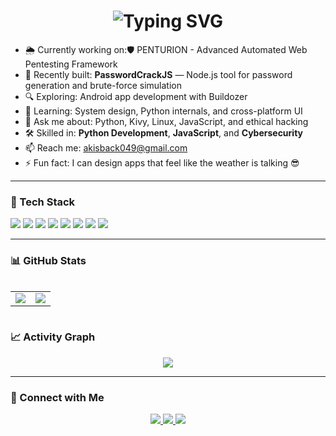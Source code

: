 <h1 align="center">
  <img src="https://readme-typing-svg.demolab.com?font=Fira+Code&size=24&pause=1000&center=true&vCenter=true&width=600&lines=Hey%2C+I'm+ArunKumar+L.;Python+Dev+%7C+Pentester+%7C+Recon+Wizard;Automating+The+Dark+Side+of+The+Web" alt="Typing SVG" />
</h1>

- 🌦️ Currently working on:🛡️ PENTURION - Advanced Automated Web Pentesting Framework
- 🔐 Recently built: **PasswordCrackJS** — Node.js tool for password generation and brute-force simulation
- 🔍 Exploring: Android app development with Buildozer
- 🧠 Learning: System design, Python internals, and cross-platform UI
- 💬 Ask me about: Python, Kivy, Linux, JavaScript, and ethical hacking
- 🛠️ Skilled in: **Python Development**, **JavaScript**, and **Cybersecurity**
- 📫 Reach me: [akisback049@gmail.com](mailto:akisback049@gmail.com)
- ⚡ Fun fact: I can design apps that feel like the weather is talking 😎

---

### 🧰 Tech Stack
<p>
  <img src="https://img.shields.io/badge/-Python-3776AB?logo=python&logoColor=white&style=flat" />
  <img src="https://img.shields.io/badge/-JavaScript-F7DF1E?logo=javascript&logoColor=black&style=flat" />
  <img src="https://img.shields.io/badge/-Node.js-339933?logo=nodedotjs&logoColor=white&style=flat" />
  <img src="https://img.shields.io/badge/-Kivy-20B2AA?logo=python&style=flat" />
  <img src="https://img.shields.io/badge/-Buildozer-000000?style=flat&logo=android" />
  <img src="https://img.shields.io/badge/-Linux-FCC624?style=flat&logo=linux&logoColor=black" />
  <img src="https://img.shields.io/badge/-GitHub-181717?style=flat&logo=github" />
  <img src="https://img.shields.io/badge/-Cybersecurity-FF5733?style=flat&logo=hackthebox&logoColor=white" />
</p>

---

### 📊 GitHub Stats
<div style="overflow-x: auto;">
  <table border="0" cellspacing="0" cellpadding="0">
    <tr>
      <td>
        <img src="https://github-readme-stats.vercel.app/api?username=ScriptedByArun47&show_icons=true&theme=radical&cache_seconds=3600" />
      </td>
      <td>
        <img src="https://github-readme-stats.vercel.app/api/top-langs/?username=ScriptedByArun47&layout=compact&theme=radical&cache_seconds=3600" />
      </td>
    </tr>
  </table>
</div>

### 📈 Activity Graph 
<p align="center">
  <img src="https://github-readme-activity-graph.vercel.app/graph?username=ScriptedByArun47&theme=github-compact&hide_border=true" />
</p>





---

### 🔗 Connect with Me
<p align="center">
  <a href="mailto:akisback049@gmail.com">
    <img src="https://img.shields.io/badge/-Email-%23333?style=for-the-badge&logo=gmail&logoColor=white" />
  </a>


  <a href="https://www.instagram.com/scriptedbyarun47?igsh=Nm5tc2V3MXB2ZXVm" target="_blank">
    <img src="https://img.shields.io/badge/-Instagram-E4405F?style=for-the-badge&logo=instagram&logoColor=white" />
  </a>

  

  <a href="https://tryhackme.com/p/ScripedByAk47" target="_blank">
    <img src="https://img.shields.io/badge/-TryHackMe-%23cc0000?style=for-the-badge&logo=tryhackme&logoColor=white" />
  </a>
</p>


